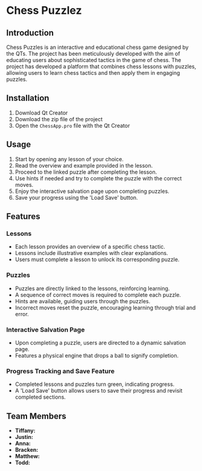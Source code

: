 # Chess Puzzlez

## Introduction
Chess Puzzles is an interactive and educational chess game designed by the QTs. 
The project has been meticulously developed with the aim of educating users about sophisticated tactics in the game of chess.
The project has developed a platform that combines chess lessons with puzzles, allowing users to learn chess tactics and then apply them in engaging puzzles.

## Installation
1. Download Qt Creator
2. Download the zip file of the project
3. Open the `ChessApp.pro` file with the Qt Creator

## Usage
1. Start by opening any lesson of your choice.
2. Read the overview and example provided in the lesson.
3. Proceed to the linked puzzle after completing the lesson.
4. Use hints if needed and try to complete the puzzle with the correct moves.
5. Enjoy the interactive salvation page upon completing puzzles.
6. Save your progress using the 'Load Save' button.

## Features

### Lessons
- Each lesson provides an overview of a specific chess tactic.
- Lessons include illustrative examples with clear explanations.
- Users must complete a lesson to unlock its corresponding puzzle.

### Puzzles
- Puzzles are directly linked to the lessons, reinforcing learning.
- A sequence of correct moves is required to complete each puzzle.
- Hints are available, guiding users through the puzzles.
- Incorrect moves reset the puzzle, encouraging learning through trial and error.

### Interactive Salvation Page
- Upon completing a puzzle, users are directed to a dynamic salvation page.
- Features a physical engine that drops a ball to signify completion.

### Progress Tracking and Save Feature
- Completed lessons and puzzles turn green, indicating progress.
- A 'Load Save' button allows users to save their progress and revisit completed sections.

## Team Members
- **Tiffany:** 
- **Justin:** 
- **Anna:** 
- **Bracken:** 
- **Matthew:** 
- **Todd:** 

